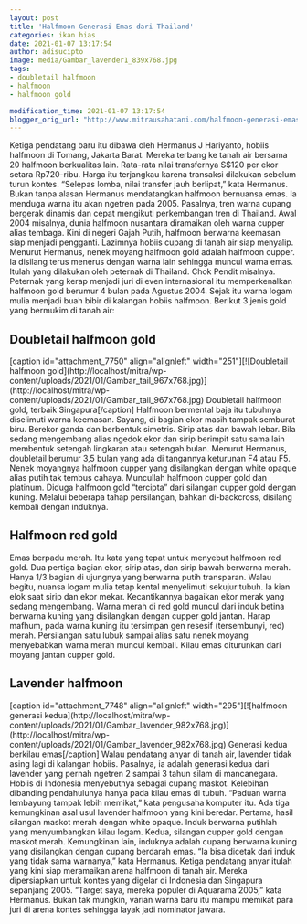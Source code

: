 ```yaml
---
layout: post
title: 'Halfmoon Generasi Emas dari Thailand'
categories: ikan hias
date: 2021-01-07 13:17:54
author: adisucipto
image: media/Gambar_lavender1_839x768.jpg
tags:
- doubletail halfmoon
- halfmoon
- halfmoon gold

modification_time: 2021-01-07 13:17:54
blogger_orig_url: "http://www.mitrausahatani.com/halfmoon-generasi-emas-dari-thailand.html"
---
```


Ketiga pendatang baru itu dibawa oleh Hermanus J Hariyanto, hobiis halfmoon di
Tomang, Jakarta Barat. Mereka terbang ke tanah air bersama 20 halfmoon
berkualitas lain. Rata-rata nilai transfernya S$120 per ekor setara
Rp720-ribu. Harga itu terjangkau karena transaksi dilakukan sebelum turun
kontes. “Selepas lomba, nilai transfer jauh berlipat,” kata Hermanus. Bukan
tanpa alasan Hermanus mendatangkan halfmoon bernuansa emas. Ia menduga warna
itu akan ngetren pada 2005. Pasalnya, tren warna cupang bergerak dinamis dan
cepat mengikuti perkembangan tren di Thailand. Awal 2004 misalnya, dunia
halfmoon nusantara diramaikan oleh warna cupper alias tembaga. Kini di negeri
Gajah Putih, halfmoon berwarna keemasan siap menjadi pengganti. Lazimnya
hobiis cupang di tanah air siap menyalip. Menurut Hermanus, nenek moyang
halfmoon gold adalah halfmoon cupper. Ia disilang terus menerus dengan warna
lain sehingga muncul warna emas. Itulah yang dilakukan oleh peternak di
Thailand. Chok Pendit misalnya. Peternak yang kerap menjadi juri di even
internasional itu memperkenalkan halfmoon gold berumur 4 bulan pada Agustus
2004. Sejak itu warna logam mulia menjadi buah bibir di kalangan hobiis
halfmoon. Berikut 3 jenis gold yang bermukim di tanah air:

## Doubletail halfmoon gold

[caption id="attachment_7750" align="alignleft" width="251"][![Doubletail
halfmoon gold](http://localhost/mitra/wp-
content/uploads/2021/01/Gambar_tail_967x768.jpg)](http://localhost/mitra/wp-
content/uploads/2021/01/Gambar_tail_967x768.jpg) Doubletail halfmoon gold,
terbaik Singapura[/caption] Halfmoon bermental baja itu tubuhnya diselimuti
warna keemasan. Sayang, di bagian ekor masih tampak semburat biru. Berekor
ganda dan berbentuk simetris. Sirip atas dan bawah lebar. Bila sedang
mengembang alias ngedok ekor dan sirip berimpit satu sama lain membentuk
setengah lingkaran atau setengah bulan. Menurut Hermanus, doubletail berumur
3,5 bulan yang ada di tangannya keturunan F4 atau F5. Nenek moyangnya halfmoon
cupper yang disilangkan dengan white opaque alias putih tak tembus cahaya.
Muncullah halfmoon cupper gold dan platinum. Diduga halfmoon gold “tercipta”
dari silangan cupper gold dengan kuning. Melalui beberapa tahap persilangan,
bahkan di-backcross, disilang kembali dengan induknya.

## Halfmoon red gold

Emas berpadu merah. Itu kata yang tepat untuk menyebut halfmoon red gold. Dua
pertiga bagian ekor, sirip atas, dan sirip bawah berwarna merah. Hanya 1/3
bagian di ujungnya yang berwarna putih transparan. Walau begitu, nuansa logam
mulia tetap kental menyelimuti sekujur tubuh. Ia kian elok saat sirip dan ekor
mekar. Kecantikannya bagaikan ekor merak yang sedang mengembang. Warna merah
di red gold muncul dari induk betina berwarna kuning yang disilangkan dengan
cupper gold jantan. Harap mafhum, pada warna kuning itu tersimpan gen resesif
(tersembunyi, red) merah. Persilangan satu lubuk sampai alias satu nenek
moyang menyebabkan warna merah muncul kembali. Kilau emas diturunkan dari
moyang jantan cupper gold.

## Lavender halfmoon

[caption id="attachment_7748" align="alignleft" width="295"][![halfmoon
generasi kedua](http://localhost/mitra/wp-
content/uploads/2021/01/Gambar_lavender_982x768.jpg)](http://localhost/mitra/wp-
content/uploads/2021/01/Gambar_lavender_982x768.jpg) Generasi kedua berkilau
emas[/caption] Walau pendatang anyar di tanah air, lavender tidak asing lagi
di kalangan hobiis. Pasalnya, ia adalah generasi kedua dari lavender yang
pernah ngetren 2 sampai 3 tahun silam di mancanegara. Hobiis di Indonesia
menyebutnya sebagai cupang maskot. Kelebihan dibanding pendahulunya hanya pada
kilau emas di tubuh. “Paduan warna lembayung tampak lebih memikat,” kata
pengusaha komputer itu. Ada tiga kemungkinan asal usul lavender halfmoon yang
kini beredar. Pertama, hasil silangan maskot merah dengan white opaque. Induk
berwarna putihlah yang menyumbangkan kilau logam. Kedua, silangan cupper gold
dengan maskot merah. Kemungkinan lain, induknya adalah cupang berwarna kuning
yang disilangkan dengan cupang berdarah emas. “Ia bisa dicetak dari induk yang
tidak sama warnanya,” kata Hermanus. Ketiga pendatang anyar itulah yang kini
siap meramaikan arena halfmoon di tanah air. Mereka dipersiapkan untuk kontes
yang digelar di Indonesia dan Singapura sepanjang 2005. “Target saya, mereka
populer di Aquarama 2005,” kata Hermanus. Bukan tak mungkin, varian warna baru
itu mampu memikat para juri di arena kontes sehingga layak jadi nominator
jawara.


